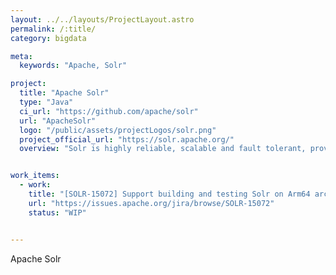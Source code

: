 ```yaml
---
layout: ../../layouts/ProjectLayout.astro
permalink: /:title/
category: bigdata

meta:
  keywords: "Apache, Solr"

project:
  title: "Apache Solr"
  type: "Java"
  ci_url: "https://github.com/apache/solr"
  url: "ApacheSolr"
  logo: "/public/assets/projectLogos/solr.png"
  project_official_url: "https://solr.apache.org/"
  overview: "Solr is highly reliable, scalable and fault tolerant, providing distributed indexing, replication and load-balanced querying, automated failover and recovery, centralized configuration and more. Solr powers the search and navigation features of many of the world's largest internet sites."


work_items:
  - work:
    title: "[SOLR-15072] Support building and testing Solr on Arm64 architecture"
    url: "https://issues.apache.org/jira/browse/SOLR-15072"
    status: "WIP"


---
```


<p>Apache Solr</p>
